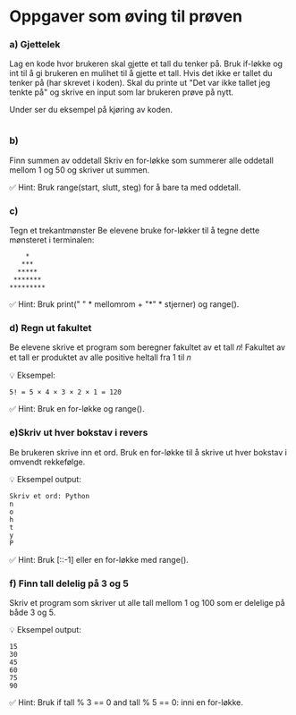 # Oppgaver som øving til prøven

### a) Gjettelek

Lag en kode hvor brukeren skal gjette et tall du tenker på.
Bruk if-løkke og int til å gi brukeren en mulihet til å gjette et tall. Hvis det ikke er tallet du tenker på (har skrevet i koden). Skal du printe ut "Det var ikke tallet jeg tenkte på" og skrive en input som lar brukeren prøve på nytt.

Under ser du eksempel på kjøring av koden. 

```{python}

```

### b)
Finn summen av oddetall
Skriv en for-løkke som summerer alle oddetall mellom 1 og 50 og skriver ut summen.

✅ Hint: Bruk range(start, slutt, steg) for å bare ta med oddetall.

### c) 
Tegn et trekantmønster
Be elevene bruke for-løkker til å tegne dette mønsteret i terminalen:
```{python}
    *
   ***
  *****
 *******
*********
```

✅ Hint: Bruk print(" " * mellomrom + "*" * stjerner) og range().


### d) Regn ut fakultet
Be elevene skrive et program som beregner fakultet av et tall 𝑛!
Fakultet av et tall er produktet av alle positive heltall fra 1 til 𝑛

💡 Eksempel:
```{python}
5! = 5 × 4 × 3 × 2 × 1 = 120
```

✅ Hint: Bruk en for-løkke og range().

### e)Skriv ut hver bokstav i revers
Be brukeren skrive inn et ord. Bruk en for-løkke til å skrive ut hver bokstav i omvendt rekkefølge.

💡 Eksempel output:
```{python}
Skriv et ord: Python
n
o
h
t
y
P
```
✅ Hint: Bruk [::-1] eller en for-løkke med range().

### f)  Finn tall delelig på 3 og 5
Skriv et program som skriver ut alle tall mellom 1 og 100 som er delelige på både 3 og 5.

💡 Eksempel output:

```{python}
15
30
45
60
75
90
```
✅ Hint: Bruk if tall % 3 == 0 and tall % 5 == 0: inni en for-løkke.
